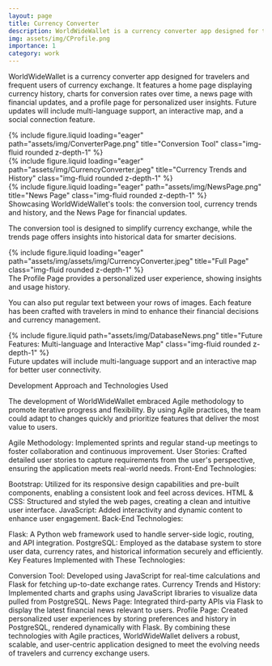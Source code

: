 ```yaml
---
layout: page
title: Currency Converter
description: WorldWideWallet is a currency converter app designed for travelers and frequent users of currency exchange.
img: assets/img/CProfile.png
importance: 1
category: work
---
```


WorldWideWallet is a currency converter app designed for travelers and frequent users of currency exchange. It features a home page displaying currency history, charts for conversion rates over time, a news page with financial updates, and a profile page for personalized user insights. Future updates will include multi-language support, an interactive map, and a social connection feature.

<div class="row">
    <div class="col-sm mt-3 mt-md-0">
        {% include figure.liquid loading="eager" path="assets/img/ConverterPage.png" title="Conversion Tool" class="img-fluid rounded z-depth-1" %}
    </div>
    <div class="col-sm mt-3 mt-md-0">
        {% include figure.liquid loading="eager" path="assets/img/CurrencyConverter.jpeg" title="Currency Trends and History" class="img-fluid rounded z-depth-1" %}
    </div>
    <div class="col-sm mt-3 mt-md-0">
        {% include figure.liquid loading="eager" path="assets/img/NewsPage.png" title="News Page" class="img-fluid rounded z-depth-1" %}
    </div>
</div>
<div class="caption">
    Showcasing WorldWideWallet's tools: the conversion tool, currency trends and history, and the News Page for financial updates.
</div>

The conversion tool is designed to simplify currency exchange, while the trends page offers insights into historical data for smarter decisions.

<div class="row">
    <div class="col-sm mt-3 mt-md-0">
        {% include figure.liquid loading="eager" path="assets/img/assets/img/CurrencyConverter.jpeg" title="Full Page" class="img-fluid rounded z-depth-1" %}
    </div>
</div>
<div class="caption">
    The Profile Page provides a personalized user experience, showing insights and usage history.
</div>

You can also put regular text between your rows of images. Each feature has been crafted with travelers in mind to enhance their financial decisions and currency management.

<div class="row justify-content-sm-center">
    <div class="col-sm-8 mt-3 mt-md-0">
        {% include figure.liquid path="assets/img/DatabaseNews.png" title="Future Features: Multi-language and Interactive Map" class="img-fluid rounded z-depth-1" %}
    </div>
</div>
<div class="caption">
    Future updates will include multi-language support and an interactive map for better user connectivity.
</div>

Development Approach and Technologies Used

The development of WorldWideWallet embraced Agile methodology to promote iterative progress and flexibility. By using Agile practices, the team could adapt to changes quickly and prioritize features that deliver the most value to users.

Agile Methodology: Implemented sprints and regular stand-up meetings to foster collaboration and continuous improvement.
User Stories: Crafted detailed user stories to capture requirements from the user's perspective, ensuring the application meets real-world needs.
Front-End Technologies:

Bootstrap: Utilized for its responsive design capabilities and pre-built components, enabling a consistent look and feel across devices.
HTML & CSS: Structured and styled the web pages, creating a clean and intuitive user interface.
JavaScript: Added interactivity and dynamic content to enhance user engagement.
Back-End Technologies:

Flask: A Python web framework used to handle server-side logic, routing, and API integration.
PostgreSQL: Employed as the database system to store user data, currency rates, and historical information securely and efficiently.
Key Features Implemented with These Technologies:

Conversion Tool: Developed using JavaScript for real-time calculations and Flask for fetching up-to-date exchange rates.
Currency Trends and History: Implemented charts and graphs using JavaScript libraries to visualize data pulled from PostgreSQL.
News Page: Integrated third-party APIs via Flask to display the latest financial news relevant to users.
Profile Page: Created personalized user experiences by storing preferences and history in PostgreSQL, rendered dynamically with Flask.
By combining these technologies with Agile practices, WorldWideWallet delivers a robust, scalable, and user-centric application designed to meet the evolving needs of travelers and currency exchange users.

